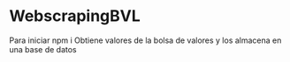 # WebscrapingBVL

Para iniciar npm i
Obtiene valores de la bolsa de valores y los almacena en una base de datos
